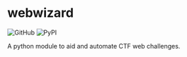 # webwizard
![GitHub](https://img.shields.io/github/license/Magicks52/webwizard)
![PyPI](https://img.shields.io/pypi/v/webwizard)

A python module to aid and automate CTF web challenges.
